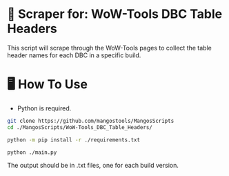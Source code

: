 # 🥭 Scraper for: WoW-Tools DBC Table Headers
This script will scrape through the WoW-Tools pages to collect the table header names for each DBC in a specific build.

# 🖥️ How To Use
* Python is required.
```bash
git clone https://github.com/mangostools/MangosScripts
cd ./MangosScripts/WoW-Tools_DBC_Table_Headers/
```
```bash
python -m pip install -r ./requirements.txt
```
```bash
python ./main.py
```
The output should be in .txt files, one for each build version.
